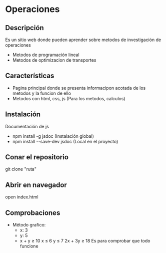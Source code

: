 # Operaciones

## Descripción
Es un sitio web donde pueden aprender sobre metodos de investigación de operaciones
- Metodos de programación lineal
- Metodos de optimizacion de transportes

## Características
- Pagina principal donde se presenta informacipon acotada de los metodos y la funcion de ello
- Metodos con html, css, js (Para los metodos, calculos)

## Instalación
Documentación de js
- npm install -g jsdoc (Instalación global)
- npm install --save-dev jsdoc (Local en el proyecto)

## Conar el repositorio
git clone "ruta"

## Abrir en navegador
open index.html

## Comprobaciones
- Método grafico:
  - x: 3
  - y: 5
  - x + y ≥ 10
    x ≤ 6
    y ≤ 7
    2x + 3y ≥ 18
  Es para comprobar que todo funcione
